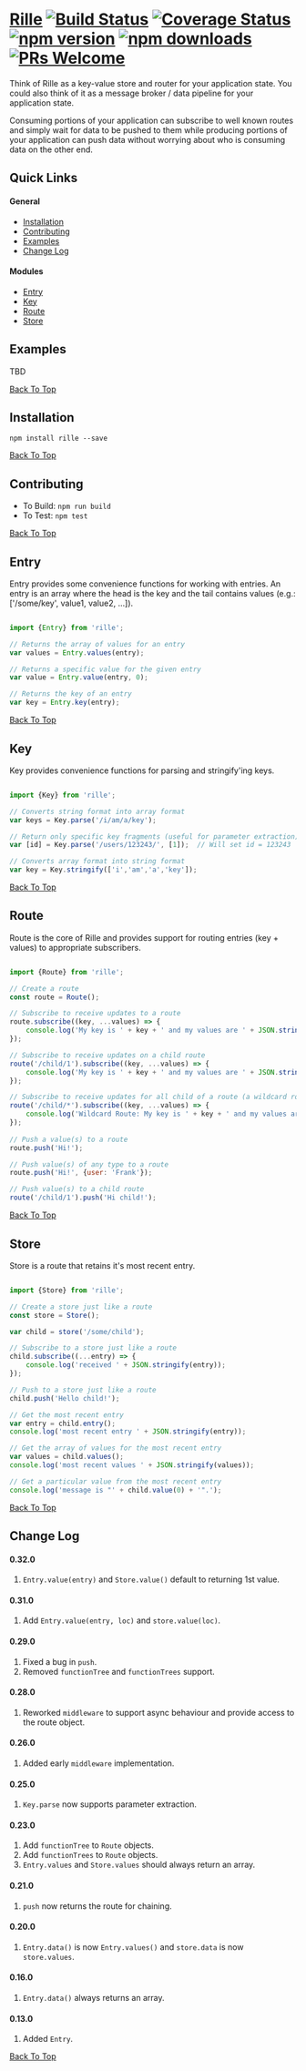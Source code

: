 # [Rille](http://www.rille.io) [![Build Status](https://img.shields.io/travis/dbmeads/rille/master.svg?style=flat-square)](https://travis-ci.org/dbmeads/rille) [![Coverage Status](https://img.shields.io/coveralls/dbmeads/rille/master.svg?style=flat-square)](https://coveralls.io/github/dbmeads/rille?branch=master) [![npm version](https://img.shields.io/npm/v/rille.svg?style=flat-square)](https://www.npmjs.com/package/rille) [![npm downloads](https://img.shields.io/npm/dm/rille.svg?style=flat-square)](https://www.npmjs.com/package/rille) [![PRs Welcome](https://img.shields.io/badge/PRs-welcome-brightgreen.svg?style=flat-square)](CONTRIBUTING.md#pull-requests)

Think of Rille as a key-value store and router for your application state.  You could also think of it as a message broker / data pipeline for your application state.  

Consuming portions of your application can subscribe to well known routes and simply wait for data to be pushed to them while producing portions of your application can push data without worrying about who is consuming data on the other end.

## Quick Links

#### General
* [Installation](#installation)
* [Contributing](#contributing)
* [Examples](#examples)
* [Change Log](#change-log)

#### Modules
* [Entry](#entry)
* [Key](#key)
* [Route](#route)
* [Store](#store)

## Examples

TBD

[Back To Top](#quick-links)

## Installation

`npm install rille --save`

[Back To Top](#quick-links)

## Contributing

* To Build: `npm run build`
* To Test: `npm test`

[Back To Top](#quick-links)

## Entry

Entry provides some convenience functions for working with entries.  An entry is an array where the head is the key and the tail contains values (e.g.: ['/some/key', value1, value2, ...]).


```js

import {Entry} from 'rille';

// Returns the array of values for an entry
var values = Entry.values(entry);

// Returns a specific value for the given entry
var value = Entry.value(entry, 0);

// Returns the key of an entry
var key = Entry.key(entry);

```

[Back To Top](#quick-links)

## Key

Key provides convenience functions for parsing and stringify'ing keys.

```js

import {Key} from 'rille';

// Converts string format into array format
var keys = Key.parse('/i/am/a/key');

// Return only specific key fragments (useful for parameter extraction)
var [id] = Key.parse('/users/123243/', [1]);  // Will set id = 123243

// Converts array format into string format
var key = Key.stringify(['i','am','a','key']);

```

[Back To Top](#quick-links)

## Route

Route is the core of Rille and provides support for routing entries (key + values) to appropriate subscribers.

```js

import {Route} from 'rille';

// Create a route
const route = Route();

// Subscribe to receive updates to a route
route.subscribe((key, ...values) => {
    console.log('My key is ' + key + ' and my values are ' + JSON.stringify(values));
});

// Subscribe to receive updates on a child route
route('/child/1').subscribe((key, ...values) => {
    console.log('My key is ' + key + ' and my values are ' + JSON.stringify(values));
});

// Subscribe to receive updates for all child of a route (a wildcard route)
route('/child/*').subscribe((key, ...values) => {
    console.log('Wildcard Route: My key is ' + key + ' and my values are ' + JSON.stringify(values));
});
                 
// Push a value(s) to a route
route.push('Hi!');

// Push value(s) of any type to a route
route.push('Hi!', {user: 'Frank'}); 

// Push value(s) to a child route
route('/child/1').push('Hi child!');

```

[Back To Top](#quick-links)

## Store

Store is a route that retains it's most recent entry.

```js

import {Store} from 'rille';

// Create a store just like a route
const store = Store();

var child = store('/some/child');

// Subscribe to a store just like a route
child.subscribe((...entry) => {
    console.log('received ' + JSON.stringify(entry));
});

// Push to a store just like a route
child.push('Hello child!');

// Get the most recent entry
var entry = child.entry();
console.log('most recent entry ' + JSON.stringify(entry));

// Get the array of values for the most recent entry
var values = child.values();
console.log('most recent values ' + JSON.stringify(values));

// Get a particular value from the most recent entry
console.log('message is "' + child.value(0) + '".');

```

[Back To Top](#quick-links)

## Change Log

#### 0.32.0
1. `Entry.value(entry)` and `Store.value()` default to returning 1st value.

#### 0.31.0
1. Add `Entry.value(entry, loc)` and `store.value(loc)`.

#### 0.29.0
1. Fixed a bug in `push`.
2. Removed `functionTree` and `functionTrees` support.

#### 0.28.0
1. Reworked `middleware` to support async behaviour and provide access to the route object.

#### 0.26.0
1. Added early `middleware` implementation.

#### 0.25.0
1. `Key.parse` now supports parameter extraction.

#### 0.23.0
1. Add `functionTree` to `Route` objects.
2. Add `functionTrees` to `Route` objects.
3. `Entry.values` and `Store.values` should always return an array.

#### 0.21.0
1. `push` now returns the route for chaining.

#### 0.20.0
1. `Entry.data()` is now `Entry.values()` and `store.data` is now `store.values`.

#### 0.16.0
1. `Entry.data()` always returns an array.

#### 0.13.0
1. Added `Entry`.

[Back To Top](#quick-links)